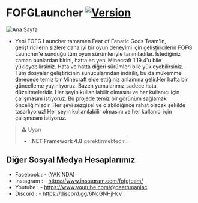 # FOFGLauncher [![Version](https://img.shields.io/github/v/release/fearoffanaticgodsteam/FOFGLauncher.svg)](https://github.com/fearoffanaticgodsteam/FOFGLauncher/releases/latest) 

![Ana Sayfa](https://user-images.githubusercontent.com/129851841/229873907-7b4af5b0-84ab-41a2-9bd3-19caf9d64f5a.PNG)

- Yeni FOFG Launcher tamamen Fear of Fanatic Gods Team'in, geliştiricilerin sizlere daha iyi bir oyun deneyimi için geliştiricilerin FOFG Launcher'e sunduğu tüm oyun sürümleriyle tanımladılar. İstediğiniz zaman bunlardan birini, hatta en yeni Minecraft 1.19.4'u bile yükleyebilirsiniz. Hata ve hatta diğeri sürümleri bile yükleyebilirsiniz. Tüm dosyalar geliştiricinin sunucularından indirilir, bu da mükemmel derecede temiz bir Minecraft elde ettiğiniz anlamına gelir.Her hafta bir güncelleme yayınlıyoruz. Bazen yamalarımız sadece hata düzeltmeleridir. Her şeyin kullanılabilir olmasını ve her kullanıcı için çalışmasını istiyoruz.
Bu projede temiz bir görünüm sağlamak önceliğimizdir. Her şeyi sezgisel ve olabildiğince rahat olacak şekilde tasarlıyoruz! Her şeyin kullanılabilir olmasını ve her kullanıcı için çalışmasını istiyoruz. 

> ⚠️ Uyarı
> - **.NET Framework 4.8** gerektirmektedir !



## Diğer Sosyal Medya Hesaplarımız
* Facebook :      - (YAKINDA)
* İnstagram :     - https://www.instagram.com/fofgteam/
* Youtube :       - https://www.youtube.com/@deathmaniac
* Discord :       - https://discord.gg/6NcGNHjHcv
